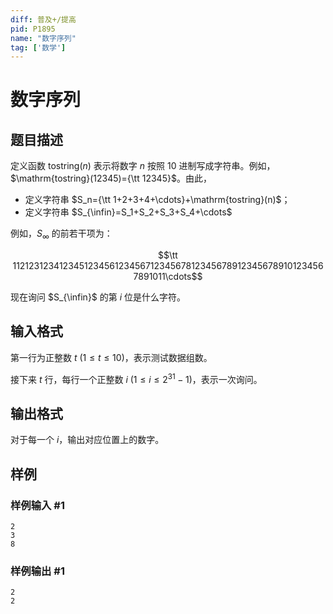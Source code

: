 ```yaml
---
diff: 普及+/提高
pid: P1895
name: "数字序列"
tag: ['数学']
---
```

# 数字序列
## 题目描述

定义函数 $\mathrm{tostring}(n)$ 表示将数字 $n$ 按照 $10$ 进制写成字符串。例如，$\mathrm{tostring}(12345)={\tt 12345}$。由此，

- 定义字符串 $S_n={\tt 1+2+3+4+\cdots}+\mathrm{tostring}(n)$；
- 定义字符串 $S_{\infin}=S_1+S_2+S_3+S_4+\cdots$

例如，$S_{\infty}$ 的前若干项为：

$$\tt 112123123412345123456123456712345678123456789123456789101234567891011\cdots$$

现在询问 $S_{\infin}$ 的第 $i$ 位是什么字符。

## 输入格式

第一行为正整数 $t\ (1 \le t \le 10)$，表示测试数据组数。

接下来 $t$ 行，每行一个正整数 $i\ (1 \le i \le 2^{31}-1)$，表示一次询问。
## 输出格式

对于每一个 $i$，输出对应位置上的数字。

## 样例

### 样例输入 #1
```
2
3
8

```
### 样例输出 #1
```
2
2

```

